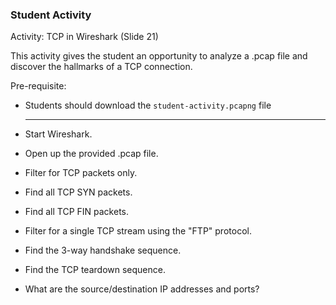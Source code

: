 ### Student Activity

Activity: TCP in Wireshark (Slide 21)

This activity gives the student an opportunity to analyze a .pcap file and discover the hallmarks of a TCP connection.

Pre-requisite:

- Students should download the `student-activity.pcapng` file

  ---

- Start Wireshark.
- Open up the provided .pcap file.
- Filter for TCP packets only.
- Find all TCP SYN packets.
- Find all TCP FIN packets.
- Filter for a single TCP stream using the "FTP" protocol.
- Find the 3-way handshake sequence.
- Find the TCP teardown sequence.
- What are the source/destination IP addresses and ports?
